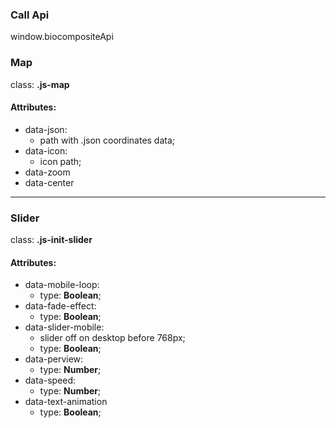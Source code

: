 ### Call Api

window.biocompositeApi


### Map
class: <strong>.js-map</strong>
#### Attributes:
- data-json:
  - path with .json coordinates data;
- data-icon:
  - icon path;
- data-zoom
- data-center
_____

### Slider
class: <strong>.js-init-slider</strong>

#### Attributes:
- data-mobile-loop:
  - type: **Boolean**;
- data-fade-effect:
  - type: **Boolean**;
- data-slider-mobile:
  - slider off on desktop before 768px;
  - type: **Boolean**;
- data-perview:
  - type: **Number**;
- data-speed:
  - type: **Number**;
- data-text-animation
  - type: **Boolean**;


